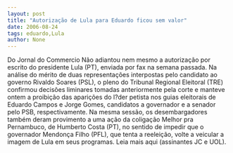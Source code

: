 ```yaml
---
layout: post
title: "Autorização de Lula para Eduardo ficou sem valor"
date: 2006-08-24
tags: eduardo,Lula
author: None
---
```

Do Jornal do Commercio
Não adiantou nem mesmo a autorização por escrito do presidente Lula (PT), enviada por fax na semana passada. 
Na análise do mérito de duas representações interpostas pelo candidato ao governo Rivaldo Soares (PSL), o pleno do Tribunal Regional Eleitoral (TRE) confirmou decisões liminares tomadas anteriormente pela corte e manteve ontem a proibição das aparições do l?der petista nos guias eleitorais de Eduardo Campos e Jorge Gomes, candidatos a governador e a senador pelo PSB, respectivamente. 
Na mesma sessão, os desembargadores também deram provimento a uma ação da coligação Melhor pra Pernambuco, de Humberto Costa (PT), no sentido de impedir que o governador Mendonça Filho (PFL), que tenta a reeleição, volte a veicular a imagem de Lula em seus programas.
Leia mais aqui (assinantes JC e UOL). 